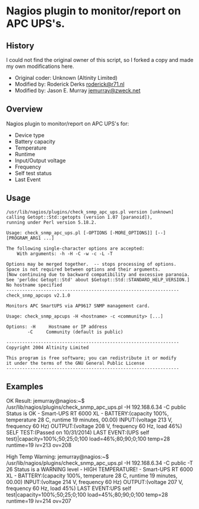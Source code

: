 # Nagios plugin to monitor/report on APC UPS's.

## History

I could not find the original owner of this script, so I forked a copy
and made my own modifications here.

* Original coder: Unknown (Altinity Limited)
* Modified by: Roderick Derks <roderick@r71.nl>
* Modified by: Jason E. Murray <jemurray@zweck.net>


## Overview

Nagios plugin to monitor/report on APC UPS's for:
* Device type
* Battery capacity
* Temperature
* Runtime
* Input/Output voltage
* Frequency
* Self test status
* Last Event


## Usage

    /usr/lib/nagios/plugins/check_snmp_apc_ups.pl version [unknown] calling Getopt::Std::getopts (version 1.07 [paranoid]),
    running under Perl version 5.18.2.

    Usage: check_snmp_apc_ups.pl [-OPTIONS [-MORE_OPTIONS]] [--] [PROGRAM_ARG1 ...]

    The following single-character options are accepted:
        With arguments: -h -H -C -w -c -L -T

    Options may be merged together.  -- stops processing of options.
    Space is not required between options and their arguments.
    [Now continuing due to backward compatibility and excessive paranoia.
    See 'perldoc Getopt::Std' about $Getopt::Std::STANDARD_HELP_VERSION.]
    No hostname specified
    -----------------------------------------------------------------
    check_snmp_apcups v2.1.0

    Monitors APC SmartUPS via AP9617 SNMP management card.

    Usage: check_snmp_apcups -H <hostname> -c <community> [...]

    Options: -H     Hostname or IP address
            -C     Community (default is public)

    -----------------------------------------------------------------
    Copyright 2004 Altinity Limited

    This program is free software; you can redistribute it or modify
    it under the terms of the GNU General Public License
    -----------------------------------------------------------------



## Examples

OK Result:
    jemurray@nagios:~$ /usr/lib/nagios/plugins/check_snmp_apc_ups.pl -H 192.168.6.34 -C public
    Status is OK - Smart-UPS RT 6000 XL - BATTERY:(capacity 100%, temperature 28 C, runtime 19 minutes, 00.00) INPUT:(voltage 213 V, frequency 60 Hz) OUTPUT:(voltage 208 V, frequency 60 Hz, load 46%) SELF TEST:(Passed on 10/31/2014) LAST EVENT:(UPS self test)|capacity=100%;50;25;0;100 load=46%;80;90;0;100 temp=28 runtime=19  iv=213 ov=208

High Temp Warning:
    jemurray@nagios:~$ /usr/lib/nagios/plugins/check_snmp_apc_ups.pl -H 192.168.6.34 -C public -T 26
    Status is a WARNING level - HIGH TEMPERATURE!  - Smart-UPS RT 6000 XL - BATTERY:(capacity 100%, temperature 28 C, runtime 19 minutes, 00.00) INPUT:(voltage 214 V, frequency 60 Hz) OUTPUT:(voltage 207 V, frequency 60 Hz, load 45%)    LAST EVENT:UPS self test|capacity=100%;50;25;0;100 load=45%;80;90;0;100 temp=28 runtime=19  iv=214 ov=207
